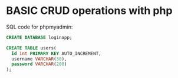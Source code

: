 # BASIC CRUD operations with php

SQL code for phpmyadmin:

```sql
CREATE DATABASE loginapp;

CREATE TABLE users(
  id int PRIMARY KEY AUTO_INCREMENT,
  username VARCHAR(30),
  password VARCHAR(200)
);